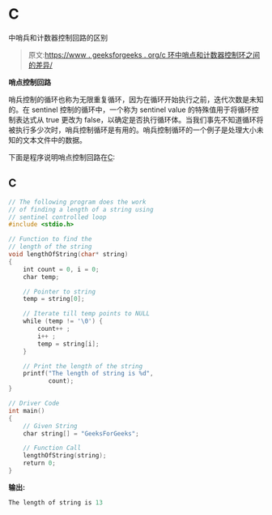 # C

中哨兵和计数器控制回路的区别

> 原文:[https://www . geeksforgeeks . org/c 环中哨点和计数器控制环之间的差异/](https://www.geeksforgeeks.org/difference-between-sentinel-and-counter-controlled-loop-in-c/)

**哨点控制回路**

哨兵控制的循环也称为无限重复循环，因为在循环开始执行之前，迭代次数是未知的。在 sentinel 控制的循环中，一个称为 sentinel value 的特殊值用于将循环控制表达式从 true 更改为 false，以确定是否执行循环体。当我们事先不知道循环将被执行多少次时，哨兵控制循环是有用的。哨兵控制循环的一个例子是处理大小未知的文本文件中的数据。

下面是程序说明哨点控制回路在[C](https://www.geeksforgeeks.org/c/):

## C

```cpp
// The following program does the work
// of finding a length of a string using
// sentinel controlled loop
#include <stdio.h>

// Function to find the
// length of the string
void lengthOfString(char* string)
{
    int count = 0, i = 0;
    char temp;

    // Pointer to string
    temp = string[0];

    // Iterate till temp points to NULL
    while (temp != '\0') {
        count++ ;
        i++ ;
        temp = string[i];
    }

    // Print the length of the string
    printf("The length of string is %d",
           count);
}

// Driver Code
int main()
{
    // Given String
    char string[] = "GeeksForGeeks";

    // Function Call
    lengthOfString(string);
    return 0;
}
```

**输出:**

```cpp
The length of string is 13

```